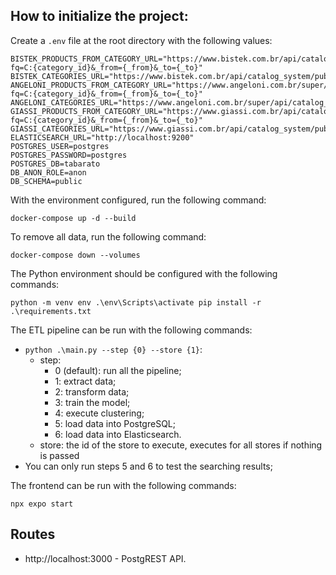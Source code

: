 ## How to initialize the project:

Create a `.env` file at the root directory with the following values:

```
BISTEK_PRODUCTS_FROM_CATEGORY_URL="https://www.bistek.com.br/api/catalog_system/pub/products/search/?fq=C:{category_id}&_from={_from}&_to={_to}"
BISTEK_CATEGORIES_URL="https://www.bistek.com.br/api/catalog_system/pub/category/tree/3/"
ANGELONI_PRODUCTS_FROM_CATEGORY_URL="https://www.angeloni.com.br/super/api/catalog_system/pub/products/search/?fq=C:{category_id}&_from={_from}&_to={_to}"
ANGELONI_CATEGORIES_URL="https://www.angeloni.com.br/super/api/catalog_system/pub/category/tree/3/"
GIASSI_PRODUCTS_FROM_CATEGORY_URL="https://www.giassi.com.br/api/catalog_system/pub/products/search/?fq=C:{category_id}&_from={_from}&_to={_to}"
GIASSI_CATEGORIES_URL="https://www.giassi.com.br/api/catalog_system/pub/category/tree/3/"
ELASTICSEARCH_URL="http://localhost:9200"
POSTGRES_USER=postgres
POSTGRES_PASSWORD=postgres
POSTGRES_DB=tabarato
DB_ANON_ROLE=anon
DB_SCHEMA=public
```

With the environment configured, run the following command:

```
docker-compose up -d --build
```

To remove all data, run the following command:

```
docker-compose down --volumes
```

The Python environment should be configured with the following commands:

`
python -m venv env
.\env\Scripts\activate
pip install -r .\requirements.txt
`

The ETL pipeline can be run with the following commands:

- `python .\main.py --step {0} --store {1}`:
  - step:
    - 0 (default): run all the pipeline;
    - 1: extract data;
    - 2: transform data;
    - 3: train the model;
    - 4: execute clustering;
    - 5: load data into PostgreSQL;
    - 6: load data into Elasticsearch.
  - store: the id of the store to execute, executes for all stores if nothing is passed
- You can only run steps 5 and 6 to test the searching results;

The frontend can be run with the following commands:

`
npx expo start
`

## Routes

* http://localhost:3000 - PostgREST API.

<!-- AIRFLOW_UID="1000"
AIRFLOW_PROJ_DIR="./src/data"
AIRFLOW_OUTPUT_DIR="./data"
MONGODB_CONNECTION="mongodb://airflow:airflow@mongodb:27017/"
MONGODB_DATABASE="tabarato"
`docker-compose up airflow-init` -->
